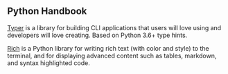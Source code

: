 ## Python Handbook

[Typer](https://typer.tiangolo.com/) is a library for building CLI applications that users will love using and developers will love creating. Based on Python 3.6+ type hints. 

[Rich](https://rich.readthedocs.io/en/stable/index.html)  is a Python library for writing rich text (with color and style) to the terminal, and for displaying advanced content such as tables, markdown, and syntax highlighted code.

